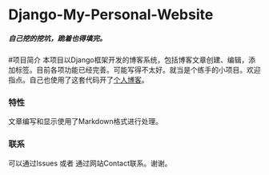 # Django-My-Personal-Website
##### 自己挖的挖坑，跪着也得填完。
#项目简介
本项目以Django框架开发的博客系统，包括博客文章创建、编辑，添加标签。目前各项功能已经完善。可能写得不太好。就当是个练手的小项目。欢迎指点。自己也使用了这套代码开了[个人博客](http://nextday.xfuture.xyz/)。

### 特性
文章编写和显示使用了Markdown格式进行处理。

### 联系
可以通过Issues 或者 通过网站Contact联系。谢谢。
